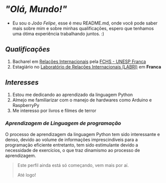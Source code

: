 
# <h1> *"Olá, Mundo!"* </h1>

* Eu sou o *João Felipe*, esse é meu README.md, onde você pode saber mais sobre mim e sobre minhas qualificações, espero que tenhamos uma ótima experiência trabalhando juntos. :) 

## *Qualificações*

1. Bacharel em [Relações Internacionais](https://www.franca.unesp.br/#!/ensino/graduacao/cursos/relacoes-internacionais/) pela [FCHS - UNESP Franca](https://www.franca.unesp.br/#!)
3. Estagiário no [Laboratório de Relações Internacionais (LABRI)](https://labriunesp.org/) em **Franca**

## *Interesses*

1. Estou me dedicando ao aprendizado da linguagem Python
2. Almejo me familiarizar com o manejo de hardwares como Arduino e RaspberryPy
4. Me interesso por livros e filmes de terror

### *Aprendizagem de Linguagem de programação*

<p> O processo de aprendizagem da linguagem Python tem sido interessante e denso, devido ao volume de informações imprescindíveis para a programação eficiente entretanto, tem sido estimulante devido a necessidade de exercícios, o que traz dinamismo ao processo de aprendizagem. <p/>

> Este perfil ainda está só começando, vem mais por aí.
>
> Até logo!
<!---
J-oaoao/J-oaoao is a ✨ special ✨ repository because its `README.md` (this file) appears on your GitHub profile.
You can click the Preview link to take a look at your changes.
--->
